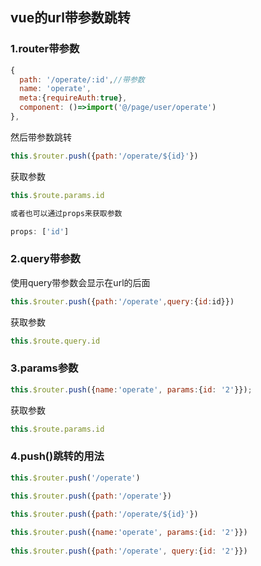 ## vue的url带参数跳转

### 1.router带参数

```js
{
  path: '/operate/:id',//带参数
  name: 'operate',
  meta:{requireAuth:true},
  component: ()=>import('@/page/user/operate')
},
```

然后带参数跳转

```js
this.$router.push({path:'/operate/${id}'})
```

获取参数

```js
this.$route.params.id

或者也可以通过props来获取参数

props: ['id']
```

### 2.query带参数

使用query带参数会显示在url的后面

```js
this.$router.push({path:'/operate',query:{id:id}})
```

获取参数

```js
this.$route.query.id
```

### 3.params参数

```js
this.$router.push({name:'operate', params:{id: '2'}});
```

获取参数

```js
this.$route.params.id
```

### 4.push()跳转的用法

```js
this.$router.push('/operate')

this.$router.push({path:'/operate'})

this.$router.push({path:'/operate/${id}'})
 
this.$router.push({name:'operate', params:{id: '2'}})
 
this.$router.push({path:'/operate', query:{id: '2'}})
```

